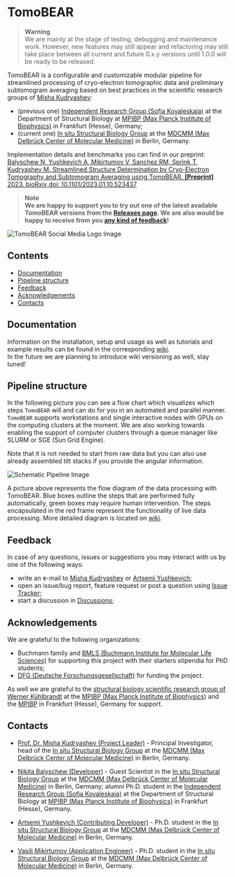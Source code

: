 # TomoBEAR

> **Warning**
> <br/> We are mainly at the stage of testing, debugging and maintenance work. However, new features may still appear and refactoring may still take place between all current and future 0.x.y versions until 1.0.0 will be ready to be released.

TomoBEAR is a configurable and customizable modular pipeline for streamlined processing of cryo-electron tomographic data and preliminary subtomogram averaging based on best practices in the scientific research groups of [Misha Kudryashev](mailto:misha.kudryashev@gmail.com?subject=[GitHub]%20TomoBEAR):
- (previous one) [Independent Research Group (Sofja Kovaleskaja)](https://www.biophys.mpg.de/2149775/members) at the Department of Structural Biology at [MPIBP (Max Planck Institute of Biophysics)](https://www.biophys.mpg.de/en) in Frankfurt (Hesse), Germany;
- (current one) [In situ Structural Biology Group](https://www.mdc-berlin.de/kudryashev) at the [MDCMM (Max Delbrück Center of Molecular Medicine)](https://www.mdc-berlin.de) in Berlin, Germany.

Implementation details and benchmarks you can find in our preprint:
</br> [Balyschew N, Yushkevich A, Mikirtumov V, Sanchez RM, Sprink T, Kudryashev M. Streamlined Structure Determination by Cryo-Electron Tomography and Subtomogram Averaging using TomoBEAR. **[Preprint]** 2023. bioRxiv doi: 10.1101/2023.01.10.523437](https://www.biorxiv.org/content/10.1101/2023.01.10.523437v1)

> **Note**
> <br/> **We are happy to support you to try out one of the latest available TomoBEAR versions from the [Releases page](https://github.com/KudryashevLab/TomoBEAR/releases). We are also would be happy to receive from you [any kind of feedback](#feedback)!**

![TomoBEAR Social Media Logo Image](https://raw.githubusercontent.com/KudryashevLab/TomoBEAR/main/images/TomoBEAR_gitlogo.png)

## Contents

- [Documentation](#documentation)
- [Pipeline structure](#pipeline-structure)
- [Feedback](#feedback)
- [Acknowledgements](#acknowledgements)
- [Contacts](#contacts)

## Documentation

Information on the installation, setup and usage as well as tutorials and example results can be found in the corresponding [wiki](https://github.com/KudryashevLab/TomoBEAR/wiki).
</br> In the future we are planning to introduce wiki versioning as well, stay tuned!

## Pipeline structure

In the following picture you can see a flow chart which visualizes which steps `TomoBEAR` will and can do for you in an automated and parallel manner. `TomoBEAR` supports workstations and single interactive nodes with GPUs on the computing clusters at the moment. We are also working towards enabling the support of computer clusters through a queue manager like SLURM or SGE (Sun Grid Engine).

Note that it is not needed to start from raw data but you can also use already assembled tilt stacks if you provide the angular information.

![Schematic Pipeline Image](https://raw.githubusercontent.com/KudryashevLab/TomoBEAR/main/images/pipeline_simplified.png)

A picture above represents the flow diagram of the data processing with TomoBEAR. Blue boxes outline the steps that are performed fully automatically, green boxes may require human intervention. The steps encapsulated in the red frame represent the functionality of live data processing. More detailed diagram is located on [wiki](https://github.com/KudryashevLab/TomoBEAR/wiki).

## Feedback

In case of any questions, issues or suggestions you may interact with us by one of the following ways:
* write an e-mail to [Misha Kudryashev](mailto:misha.kudryashev@gmail.com) or [Artsemi Yushkevich](mailto:Artsemi.Yushkevich@mdc-berlin.de);
* open an issue/bug report, feature request or post a question using [Issue Tracker](https://github.com/KudryashevLab/TomoBEAR/issues);
* start a discussion in [Discussions](https://github.com/KudryashevLab/TomoBEAR/discussions);

## Acknowledgements

We are grateful to the following organizations:
- Buchmann family and [BMLS (Buchmann Institute for Molecular Life Sciences)](https://www.bmls.de) for supporting this project with their starters stipendia for PhD students;
- [DFG (Deutsche Forschungsgesellschaft)](https://www.dfg.de) for funding the project.

As well we are grateful to the [structural biology scientific research group of Werner Kühlbrandt](https://www.biophys.mpg.de/2207989/werner_kuehlbrandt) at the [MPIBP (Max Planck Institute of Biophysics)](https://www.biophys.mpg.de) and the [MPIBP](https://www.biophys.mpg.de) in Frankfurt (Hesse), Germany for support.

## Contacts
* [Prof. Dr. Misha Kudryashev (Project Leader)](mailto:misha.kudryashev@gmail.com?subject=[GitHub]%20TomoBEAR) - Principal Investigator, head of the [In situ Structural Biology Group](https://www.mdc-berlin.de/kudryashev) at the [MDCMM (Max Delbrück Center of Molecular Medicine)](https://www.mdc-berlin.de) in Berlin, Germany.

* [Nikita Balyschew (Developer)](mailto:nikita.balyschew@gmail.com?subject=[GitHub]%20TomoBEAR) - Guest Scientist in the [In situ Structural Biology Group](https://www.mdc-berlin.de/kudryashev) at the [MDCMM (Max Delbrück Center of Molecular Medicine)](https://www.mdc-berlin.de) in Berlin, Germany; alumni Ph.D. student in the [Independent Research Group (Sofja Kovaleskaja)](https://www.biophys.mpg.de/2149775/members) at the Department of Structural Biology at [MPIBP (Max Planck Institute of Biophysics)](https://www.biophys.mpg.de/en) in Frankfurt (Hesse), Germany.

* [Artsemi Yushkevich (Contributing Developer)](mailto:Artsemi.Yushkevich@mdc-berlin.de?subject=[GitHub]%20TomoBEAR) - Ph.D. student in the [In situ Structural Biology Group](https://www.mdc-berlin.de/kudryashev) at the [MDCMM (Max Delbrück Center of Molecular Medicine)](https://www.mdc-berlin.de) in Berlin, Germany.

* [Vasili Mikirtumov (Application Engineer)](mailto:mikivasia@gmail.com?subject=[GitHub]%20TomoBEAR) - Ph.D. student in the [In situ Structural Biology Group](https://www.mdc-berlin.de/kudryashev) at the [MDCMM (Max Delbrück Center of Molecular Medicine)](https://www.mdc-berlin.de) in Berlin, Germany.
